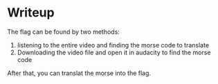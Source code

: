 # Writeup 

The flag can be found by two methods:
1. listening to the entire video and finding the morse code to translate
2. Downloading the video file and open it in audacity to find the morse code

After that, you can translat the morse into the flag. 

